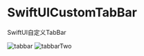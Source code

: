 # SwiftUICustomTabBar
SwiftUI自定义TabBar

![tabbar](https://user-images.githubusercontent.com/43945019/185793434-f96a2b07-4ac8-4afb-a0b6-2a1d145d333f.gif)
![tabbarTwo](https://user-images.githubusercontent.com/43945019/185793448-88bda9fb-8451-46a3-a146-3981f2b5fba7.gif)
